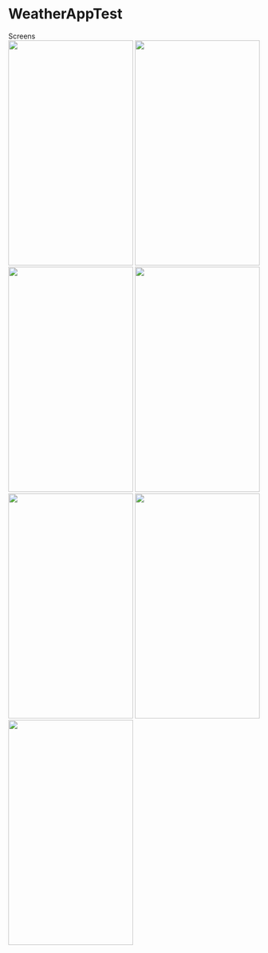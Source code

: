 # WeatherAppTest
Screens 
<br>
<img src="https://user-images.githubusercontent.com/28826599/43571162-ac8aeb84-9655-11e8-9b4d-6b993357bb82.png" height="450" width="250">
<img src="https://user-images.githubusercontent.com/28826599/43571168-ad69fcf2-9655-11e8-82c4-8580ca62091b.png" height="450" width="250">
<img src="https://user-images.githubusercontent.com/28826599/43571167-ad3cebea-9655-11e8-9b03-f856219ccefd.png" height="450" width="250">
<img src="https://user-images.githubusercontent.com/28826599/43571165-ace3d7c6-9655-11e8-8ab5-d0fb74588506.png" height="450" width="250">
<img src="https://user-images.githubusercontent.com/28826599/43571166-ad118072-9655-11e8-882d-9ea5b3f1aec8.png" height="450" width="250">
<img src="https://user-images.githubusercontent.com/28826599/43571164-acb8effc-9655-11e8-8a70-185610c04477.png" height="450" width="250">
<img src="https://user-images.githubusercontent.com/28826599/43571160-ac5b5194-9655-11e8-9400-315865e7e686.png" height="450" width="250">



